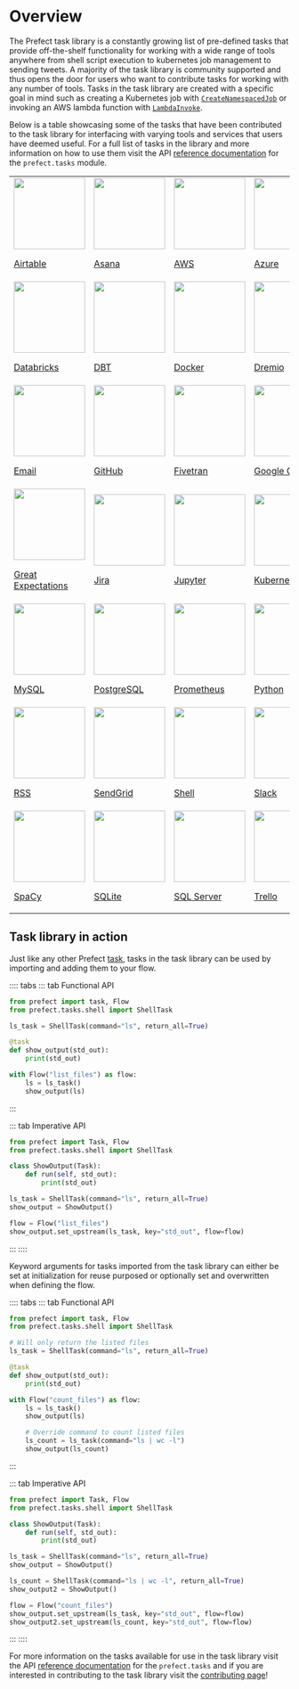 # Overview

The Prefect task library is a constantly growing list of pre-defined tasks that provide off-the-shelf
functionality for working with a wide range of tools anywhere from shell script execution to kubernetes
job management to sending tweets. A majority of the task library is community supported and thus opens
the door for users who want to contribute tasks for working with any number of tools. Tasks in the task
library are created with a specific goal in mind such as creating a Kubernetes job with
[`CreateNamespacedJob`](/api/latest/tasks/kubernetes.html#createnamespacedjob) or invoking an AWS lambda
function with [`LambdaInvoke`](/api/latest/tasks/aws.html#lambdainvoke).

Below is a table showcasing some of the tasks that have been contributed to the task library for
interfacing with varying tools and services that users have deemed useful. For a full list of tasks in
the library and more information on how to use them visit the API [reference documentation](/api/latest)
for the `prefect.tasks` module.

|                                                                                                                                                                                           |                                                                                                                                                                               |                                                                                                                                                                                      |                                                                                                                                                                                                     |                                                                                                                                                                                |
|-------------------------------------------------------------------------------------------------------------------------------------------------------------------------------------------|-------------------------------------------------------------------------------------------------------------------------------------------------------------------------------|--------------------------------------------------------------------------------------------------------------------------------------------------------------------------------------|-----------------------------------------------------------------------------------------------------------------------------------------------------------------------------------------------------|--------------------------------------------------------------------------------------------------------------------------------------------------------------------------------|
| <img src="/logos/airtable.png" height=128 width=128 style="max-height: 128px; max-width: 128px;"> [<p>Airtable</p>](https://docs.prefect.io/api/latest/tasks/airtable.html)               | <img src="/logos/asana_logo.png" height=128 width=128 style="max-height: 128px; max-width: 128px;"> [<p>Asana</p>](https://docs.prefect.io/api/latest/tasks/asana.html)       | <img src="/logos/aws.png" height=128 width=128 style="max-height: 128px; max-width: 128px;"> [<p>AWS</p>](https://docs.prefect.io/api/latest/tasks/aws.html)                         | <img src="/logos/azure.png" height=128 width=128 style="max-height: 128px; max-width: 128px;"> [<p>Azure</p>](https://docs.prefect.io/api/latest/tasks/azure.html)                                  | <img src="/logos/azure_ml.png" height=128 width=128 style="max-height: 128px; max-width: 128px;"> [<p>Azure ML</p>](https://docs.prefect.io/api/latest/tasks/azureml.html)     |
| <img src="/logos/databricks.png" height=128 width=128 style="max-height: 128px; max-width: 128px;"> [<p>Databricks</p>](https://docs.prefect.io/api/latest/tasks/databricks.html)         | <img src="/logos/dbt.png" height=128 width=128 style="max-height: 128px; max-width: 128px;"> [<p>DBT</p>](https://docs.prefect.io/api/latest/tasks/dbt.html)                  | <img src="/logos/docker.png" height=128 width=128 style="max-height: 128px; max-width: 128px;"> [<p>Docker</p>](https://docs.prefect.io/api/latest/tasks/docker.html)                | <img src="/logos/dremio.png" height=128 width=128 style="max-height: 128px; max-width: 128px;"> [<p>Dremio</p>](https://docs.prefect.io/api/latest/tasks/dremio.html)                               | <img src="/logos/dropbox.png" height=128 width=128 style="max-height: 128px; max-width: 128px;"> [<p>Dropbox</p>](https://docs.prefect.io/api/latest/tasks/dropbox.html)       |
| <img src="/logos/email.png" height=128 width=128 style="max-height: 128px; max-width: 128px;"> [<p>Email</p>](https://docs.prefect.io/api/latest/tasks/notifications.html#emailtask)      | <img src="/logos/github.png" height=128 width=128 style="max-height: 128px; max-width: 128px;"> [<p>GitHub</p>](https://docs.prefect.io/api/latest/tasks/github.html)         | <img src="/logos/fivetran.png" height=128 width=128 style="max-height: 128px; max-width: 128px;"> [<p>Fivetran</p>](https://docs.prefect.io/api/latest/tasks/fivetran.html)          | <img src="/logos/google_cloud.png" height=128 width=128 style="max-height: 128px; max-width: 128px;"> [<p>Google Cloud</p>](https://docs.prefect.io/api/latest/tasks/gcp.html)                      | <img src="/logos/sheets.png" height=128 width=128 style="max-height: 128px; max-width: 128px;"> [<p>Google Sheets</p>](https://docs.prefect.io/api/latest/tasks/gsheets.html)  |
| <img src="/logos/ge.png" height=128 width=128 style="max-height: 128px; max-width: 128px;"> [<p>Great Expectations</p>](https://docs.prefect.io/api/latest/tasks/great_expectations.html) | <img src="/logos/jira.png" height=128 width=128 style="max-height: 128px; max-width: 128px;"> [<p>Jira</p>](https://docs.prefect.io/api/latest/tasks/jira.html)               | <img src="/logos/jupyter.png" height=128 width=128 style="max-height: 128px; max-width: 128px;"> [<p>Jupyter</p>](https://docs.prefect.io/api/latest/tasks/jupyter.html)             | <img src="/logos/kubernetes.png" height=128 width=128 style="max-height: 128px; max-width: 128px;"> [<p>Kubernetes</p>](https://docs.prefect.io/api/latest/tasks/kubernetes.html)                   | <img src="/logos/monday.png" height=128 width=128 style="max-height: 128px; max-width: 128px;"> [<p>Monday</p>](https://docs.prefect.io/api/latest/tasks/monday.html)          |
| <img src="/logos/mysql.png" height=128 width=128 style="max-height: 128px; max-width: 128px;"> [<p>MySQL</p>](https://docs.prefect.io/api/latest/tasks/mysql.html)                        | <img src="/logos/postgres.png" height=128 width=128 style="max-height: 128px; max-width: 128px;"> [<p>PostgreSQL</p>](https://docs.prefect.io/api/latest/tasks/postgres.html) | <img src="/logos/prometheus.png" height=128 width=128 style="max-height: 128px; max-width: 128px;"> [<p>Prometheus</p>](https://docs.prefect.io/api/latest/tasks/prometheus.html) | <img src="/logos/python.png" height=128 width=128 style="max-height: 128px; max-width: 128px;"> [<p>Python</p>](https://docs.prefect.io/api/latest/tasks/function.html)              | <img src="/logos/pushbullet.png" height=128 width=128 style="max-height: 128px; max-width: 128px;"> [<p>Pushbullet</p>](https://docs.prefect.io/api/latest/tasks/notifications.html#pushbullettask) | <img src="/logos/redis.png" height=128 width=128 style="max-height: 128px; max-width: 128px;"> [<p>Redis</p>](https://docs.prefect.io/api/latest/tasks/redis.html)             |
| <img src="/logos/rlogo.png" height=128 width=128 style="max-height: 128px; max-width: 128px;"> [<p>RSS</p>](https://docs.prefect.io/api/latest/tasks/rss.html)                            | <img src="/logos/sendgrid.png" height=128 width=128 style="max-height: 128px; max-width: 128px;"> [<p>SendGrid</p>](https://docs.prefect.io/api/latest/tasks/sendgrid.html)   | <img src="/logos/shell.png" height=128 width=128 style="max-height: 128px; max-width: 128px;"> [<p>Shell</p>](https://docs.prefect.io/api/latest/tasks/shell.html)                   | <img src="/logos/slack.png" height=128 width=128 style="max-height: 128px; max-width: 128px;"> [<p>Slack</p>](https://docs.prefect.io/api/latest/tasks/notifications.html#slacktask)                | <img src="/logos/snowflake.png" height=128 width=128 style="max-height: 128px; max-width: 128px;"> [<p>Snowflake</p>](https://docs.prefect.io/api/latest/tasks/snowflake.html) |
| <img src="/logos/spacy.png" height=128 width=128 style="max-height: 128px; max-width: 128px;"> [<p>SpaCy</p>](https://docs.prefect.io/api/latest/tasks/spacy.html)                        | <img src="/logos/sqlite.png" height=128 width=128 style="max-height: 128px; max-width: 128px;"> [<p>SQLite</p>](https://docs.prefect.io/api/latest/tasks/sqlite.html)         | <img src="/logos/sqlserverlogo.png" height=128 width=128 style="max-height: 128px; max-width: 128px;"> [<p>SQL Server</p>](https://docs.prefect.io/api/latest/tasks/sql_server.html) | <img src="/logos/trello.png" height=128 width=128 style="max-height: 128px; max-width: 128px;"> [<p>Trello</p>](https://docs.prefect.io/api/latest/tasks/trello.html)                               | <img src="/logos/tlogo.png" height=128 width=128 style="max-height: 128px; max-width: 128px;"> [<p>Twitter</p>](https://docs.prefect.io/api/latest/tasks/twitter.html)         |

## Task library in action

Just like any other Prefect [task](/core/concepts/tasks.html), tasks in the task library can be
used by importing and adding them to your flow.

:::: tabs
::: tab Functional API
```python
from prefect import task, Flow
from prefect.tasks.shell import ShellTask

ls_task = ShellTask(command="ls", return_all=True)

@task
def show_output(std_out):
    print(std_out)

with Flow("list_files") as flow:
    ls = ls_task()
    show_output(ls)
```
:::

::: tab Imperative API
```python
from prefect import Task, Flow
from prefect.tasks.shell import ShellTask

class ShowOutput(Task):
    def run(self, std_out):
        print(std_out)

ls_task = ShellTask(command="ls", return_all=True)
show_output = ShowOutput()

flow = Flow("list_files")
show_output.set_upstream(ls_task, key="std_out", flow=flow)
```
:::
::::

Keyword arguments for tasks imported from the task library can either be set at initialization for reuse
purposed or optionally set and overwritten when defining the flow.

:::: tabs
::: tab Functional API
```python
from prefect import task, Flow
from prefect.tasks.shell import ShellTask

# Will only return the listed files
ls_task = ShellTask(command="ls", return_all=True)

@task
def show_output(std_out):
    print(std_out)

with Flow("count_files") as flow:
    ls = ls_task()
    show_output(ls)

    # Override command to count listed files
    ls_count = ls_task(command="ls | wc -l")
    show_output(ls_count)
```
:::

::: tab Imperative API
```python
from prefect import Task, Flow
from prefect.tasks.shell import ShellTask

class ShowOutput(Task):
    def run(self, std_out):
        print(std_out)

ls_task = ShellTask(command="ls", return_all=True)
show_output = ShowOutput()

ls_count = ShellTask(command="ls | wc -l", return_all=True)
show_output2 = ShowOutput()

flow = Flow("count_files")
show_output.set_upstream(ls_task, key="std_out", flow=flow)
show_output2.set_upstream(ls_count, key="std_out", flow=flow)
```
:::
::::

For more information on the tasks available for use in the task library visit the API
[reference documentation](/api/latest) for the `prefect.tasks` and if you are interested in contributing to the task library visit the [contributing page](/core/task_library/contributing.html)!
